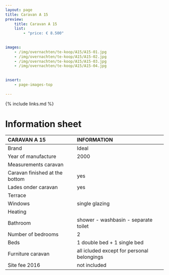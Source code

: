 ```yaml
---
layout: page
title: Caravan A 15
preview: 
    title: Caravan A 15
    list:
        - "price: € 8.500"
        
        
images:
    - /img/overnachten/te-koop/A15/A15-01.jpg
    - /img/overnachten/te-koop/A15/A15-02.jpg
    - /img/overnachten/te-koop/A15/A15-03.jpg
    - /img/overnachten/te-koop/A15/A15-04.jpg
    
    
insert:
    - page-images-top
    
---
```


{% include links.md %}



# Information sheet


CARAVAN A 15                     | INFORMATION        | 
:------------------------------- |:----------  |
Brand                            |Ideal          
Year of manufacture              |2000        
Measurements caravan               |
Caravan finished at the bottom       |yes       
Lades onder caravan              |yes        
Terrace                           | 
Windows                            |single glazing
Heating                  |
Bathroom                        |shower - washbasin - separate toilet
Number of bedrooms              |2
Beds                 |1 double bed + 1 single bed
Furniture caravan                 |all icluded except for personal belongings
Site fee 2016       |not included


                     
